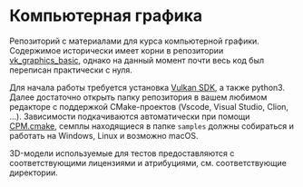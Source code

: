 # Компьютерная графика

Репозиторий с материалами для курса компьютерной графики.
Содержимое исторически имеет корни в репозитории [vk_graphics_basic](https://github.com/msu-graphics-group/vk_graphics_basic), однако на данный момент почти весь код был переписан практически с нуля.

Для начала работы требуется установка [Vulkan SDK](https://vulkan.lunarg.com/), а также python3.
Далее достаточно открыть папку репозитория в вашем любимом редакторе с поддержкой CMake-проектов (Vscode, Visual Studio, Clion, ...).
Зависимости подкачиваются автоматически при помощи [CPM.cmake](https://github.com/cpm-cmake/CPM.cmake), семплы находящиеся в папке `samples` должны собираться и работать на Windows, Linux и возможно macOS.

3D-модели используемые для тестов предоставляются с соответствующими лицензиями и атрибуциями, см. соответствующие директории.
